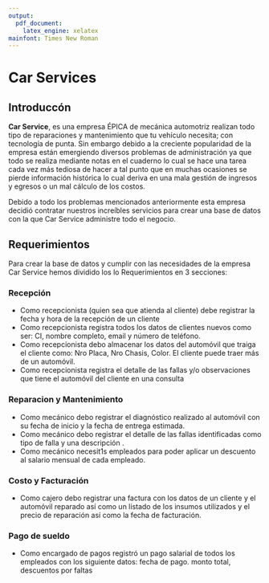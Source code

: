 ```yaml
---
output: 
  pdf_document:
    latex_engine: xelatex
mainfont: Times New Roman
---
```


# Car Services

## **Introduccón**

**Car Service**, es una empresa ÉPICA de mecánica automotriz realizan todo tipo de reparaciones y mantenimiento que tu vehículo necesita; con tecnología de punta. Sin embargo debido a la creciente popularidad de la empresa están emergiendo diversos problemas de administración ya que todo se realiza mediante notas en el cuaderno lo cual se hace una tarea cada vez más tediosa de hacer a tal punto que en muchas ocasiones se pierde información histórica lo cual deriva en una mala gestión de ingresos y egresos o un mal cálculo de los costos.

Debido a todo los problemas mencionados anteriormente esta empresa decidió contratar nuestros increíbles servicios para crear una base de datos con la que Car Service administre todo el negocio.

## **Requerimientos**

Para crear la base de datos y cumplir con las necesidades de la empresa Car Service hemos dividido los lo Requerimientos en 3 secciones:

### **Recepción**
* Como recepcionista (quien sea que atienda al cliente) debe registrar la fecha y hora de la recepción de un cliente
* Como recepcionista registra todos los datos de clientes nuevos como ser: CI, nombre completo, email y número de teléfono.
* Como recepcionista debo almacenar los datos del automóvil que traiga el cliente como: Nro Placa, Nro Chasis, Color. El cliente puede traer más de un automóvil.
* Como recepcionista registra el detalle de las fallas y/o observaciones que tiene el automóvil del cliente en una consulta

### **Reparacion y Mantenimiento**
* Como mecánico debo registrar el diagnóstico realizado al automóvil con su fecha de inicio y la fecha de entrega estimada.
* Como mecánico debo registrar el detalle de las fallas identificadas como tipo de falla y una descripción .
* Como mecánico necesit1s empleados para poder aplicar un descuento al salario mensual de cada empleado.

### **Costo y Facturación**
* Como cajero debo registrar una factura con los datos de un cliente y el automóvil reparado así como un listado de los insumos utilizados y el precio de reparación así como la fecha de facturación.

### **Pago de sueldo**
* Como encargado de pagos registró un pago salarial de todos los empleados con los siguiente datos: fecha de pago. monto total, descuentos por faltas